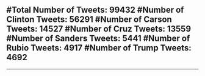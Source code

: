 #Total Number of Tweets: 99432 
#Number of Clinton Tweets: 56291
#Number of Carson Tweets: 14527
#Number of Cruz Tweets: 13559
#Number of Sanders Tweets: 5441
#Number of Rubio Tweets: 4917
#Number of Trump Tweets: 4692
---
---
